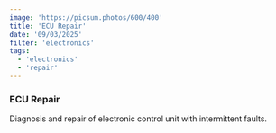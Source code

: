 ```yaml
---
image: 'https://picsum.photos/600/400'
title: 'ECU Repair'
date: '09/03/2025'
filter: 'electronics'
tags:
  - 'electronics'
  - 'repair'
---
```


### ECU Repair

Diagnosis and repair of electronic control unit with intermittent faults.